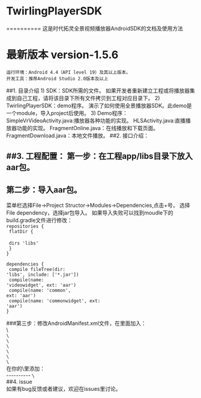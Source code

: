 # TwirlingPlayerSDK
==========
这是时代拓灵全景视频播放器AndroidSDK的文档及使用方法
# 最新版本 version-1.5.6
	运行环境：Android 4.4（API level 19）及其以上版本。
	开发工具：推荐Android Studio 2.0版本及以上
##1. 目录介绍
	1) SDK：SDK所需的文件。
	如果开发者重新建立工程或将播放器集成到自己工程，请将该目录下所有文件拷贝到工程对应目录下。
	2) TwirlingPlayerSDK：demo程序。
	演示了如何使用全景播放器SDK。此demo是一个module，导入project后使用。
	3) Demo程序：
	SimpleVrVideoActivity.java:播放器各种功能的实现。
	HLSActivity.java:直播播放器功能的实现。
	FragmentOnline.java：在线播放和下载页面。
	FragmentDownload.java：本地文件播放。
##2. 接口介绍：

##3. 工程配置：
第一步：在工程app/libs目录下放入aar包。
--------
第二步：导入aar包。<br/>
--------
菜单栏选择File->Project Structor->Modules->Dependencies,点击+号，
选择File dependency，选择jar包导入。
如果导入失败可以找到moudle下的build.gradle文件进行修改：<br/>
	<code>repositories {</code><br/>
	<code>			flatDir {<br/></code><br/>
	<code>			dirs 'libs'</code><br/>
	<code>			}</code><br/>
	<code>}</code><br/>
	<p></p>
<code>dependencies {</code><br/>
<code>	compile fileTree(dir: 'libs', include: ['*.jar'])</code><br/>
<code>	compile(name: 'videowidget', ext: 'aar')</code><br/>
<code>	compile(name: 'common', ext: 'aar')</code><br/>
<code>	compile(name: 'commonwidget', ext: 'aar')</code><br/>
<code>}</code><br/>
<p></p>
###第三步：修改AndroidManifest.xml文件，在里面加入：<br/>
\<!-- These permissions are used by Google VR SDK to get the best Google VR headset profiles. !--><br/>
<code>\<uses-permission android:name="android.permission.INTERNET" /></code><br/>
<code>\<uses-permission android:name="android.permission.ACCESS_NETWORK_STATE" /></code><br/>
<code>\<uses-permission android:name="android.permission.READ_EXTERNAL_STORAGE" /></code><br/>
<code>\<uses-permission android:name="android.permission.ACCESS_NETWORK_STATE" /></code><br/>
<code>\<uses-permission android:name="android.permission.WRITE_EXTERNAL_STORAGE" /></code><br/>
<code>\<uses-permission android:name="android.permission.MOUNT_UNMOUNT_FILESYSTEMS"/></code><br/>
在你的\<intent-filter>里添加：<br/>
----------
<code>\<category android:name="com.google.intent.category.CARDBOARD" /></code><br/>
##4. issue<br/>
如果有bug反馈或者建议，欢迎在issues里讨论。<br/>
